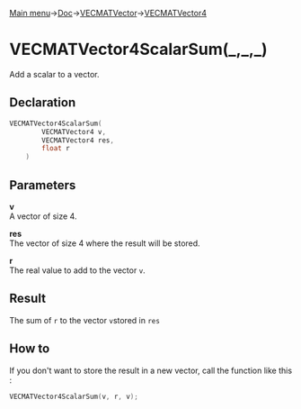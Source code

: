 [Main menu](../../../../Readme.md)->[Doc](../../../VECMATKit.md)->[VECMATVector](../../VECMATVector.md)->[VECMATVector4](../../VECMATVector4.md)

# VECMATVector4ScalarSum(\_,\_,\_)
Add a scalar to a vector.

## **Declaration**
```C
VECMATVector4ScalarSum(
        VECMATVector4 v,
        VECMATVector4 res,
        float r
    )
```


## **Parameters**
**v**\
A vector of size 4.

**res**\
The vector of size 4 where the result will be stored.

**r**\
The real value to add to the vector `v`.

## **Result**
The sum of `r` to the vector `v`stored in `res`

## **How to**
If you don't want to store the result in a new vector, call the function like this :
```C
VECMATVector4ScalarSum(v, r, v);
```

